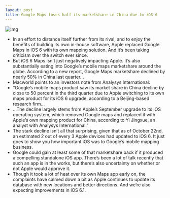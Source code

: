 ```yaml
---
layout: post
title: Google Maps loses half its marketshare in China due to iOS 6
---
```

![img](http://media.idownloadblog.com/wp-content/uploads/2012/06/iOS-6-Maps-turn-by-turn-teaser.jpg)
* In an effort to distance itself further from its rival, and to enjoy the benefits of building its own in-house software, Apple replaced Google Maps in iOS 6 with its own mapping solution. And it’s been taking criticism over the switch ever since.
* But iOS 6 Maps isn’t just negatively impacting Apple. It’s also substantially eating into Google’s mobile maps marketshare around the globe. According to a new report, Google Maps marketshare declined by nearly 50% in China last quarter…
* Macworld points to an investors note from Analysys International:
* “Google’s mobile maps product saw its market share in China decline by close to 50 percent in the third quarter due to Apple switching to its own maps product for its iOS 6 upgrade, according to a Beijing-based research firm…
* …The decline largely stems from Apple’s September upgrade to its iOS operating system, which removed Google maps and replaced it with Apple’s own mapping product for China, according to Yi Jingxue, an analyst with Analysys International.”
* The stark decline isn’t all that surprising, given that as of October 22nd, an estimated 2 out of every 3 Apple devices had updated to iOS 6. It just goes to show you how important iOS was to Google’s mobile mapping business.
* Google could gain at least some of that marketshare back if it produced a compelling standalone iOS app. There’s been a lot of talk recently that such an app is in the works, but there’s also uncertainty on whether or not Apple would approve it.
* Though it took a lot of heat over its own Maps app early on, the complaints have calmed down a bit as Apple continues to update its database with new locations and better directions. And we’re also expecting improvements in iOS 6.1.

